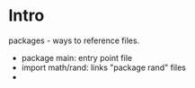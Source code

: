 # Intro
packages - ways to reference files. 
- package main: entry point file
- import math/rand: links "package rand" files 
- 